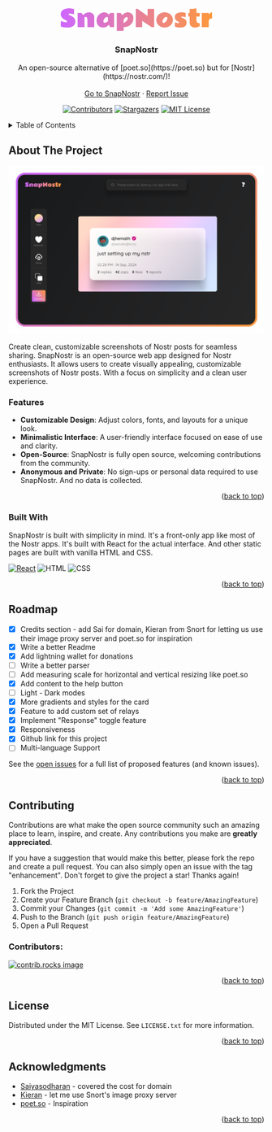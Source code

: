 <a id="readme-top"></a>


<!-- PROJECT LOGO -->
<br />
<div align="center">
  <a href="https://github.com/djhemath/snap-nostr">
    <img src="/public/assets/images/logo.svg" alt="SnapNostr logo" width="300">
  </a>

  <h3 align="center">SnapNostr</h3>

  <p align="center">
    An open-source alternative of [poet.so](https://poet.so) but for [Nostr](https://nostr.com/)!
    <br />
    <br />
    <a href="https://snapnostr.app">Go to SnapNostr</a>
    ·
    <a href="https://github.com/djhemath/snap-nostr/issues/new?labels=issue">Report Issue</a>
  </p>
</div>

<div align="center">

[![Contributors][contributors-shield]][contributors-url] [![Stargazers][stars-shield]][stars-url] [![MIT License][license-shield]][license-url]

</div>


<!-- TABLE OF CONTENTS -->
<details>
  <summary>Table of Contents</summary>
  <ol>
    <li>
      <a href="#about-the-project">About The Project</a>
      <ul>
        <li><a href="#built-with">Built With</a></li>
      </ul>
    </li>
    <li><a href="#roadmap">Roadmap</a></li>
    <li><a href="#contributing">Contributing</a></li>
    <li><a href="#license">License</a></li>
    <li><a href="#contact">Contact</a></li>
    <li><a href="#acknowledgments">Acknowledgments</a></li>
  </ol>
</details>



<!-- ABOUT THE PROJECT -->
## About The Project

<img src="/public/assets/images/snap-nostr.png" alt="Screenshot of SnapNostr interface">

Create clean, customizable screenshots of Nostr posts for seamless sharing. SnapNostr is an open-source web app designed for Nostr enthusiasts. It allows users to create visually appealing, customizable screenshots of Nostr posts. With a focus on simplicity and a clean user experience.

### Features
* **Customizable Design**: Adjust colors, fonts, and layouts for a unique look.
* **Minimalistic Interface**: A user-friendly interface focused on ease of use and clarity.
* **Open-Source**: SnapNostr is fully open source, welcoming contributions from the community.
* **Anonymous and Private**: No sign-ups or personal data required to use SnapNostr. And no data is collected.


<p align="right">(<a href="#readme-top">back to top</a>)</p>



### Built With

SnapNostr is built with simplicity in mind. It's a front-only app like most of the Nostr apps. It's built with React for the actual interface. And other static pages are built with vanilla HTML and CSS.

[![React][React.js]][React-url] ![HTML](https://img.shields.io/badge/HTML5-E34F26?style=for-the-badge&logo=html5&logoColor=white) ![CSS](https://img.shields.io/badge/CSS3-1572B6?style=for-the-badge&logo=css3&logoColor=white)

<p align="right">(<a href="#readme-top">back to top</a>)</p>



## Roadmap

- [x] Credits section - add Sai for domain, Kieran from Snort for letting us use their image proxy server and poet.so for inspiration
- [x] Write a better Readme
- [x] Add lightning wallet for donations
- [ ] Write a better parser
- [ ] Add measuring scale for horizontal and vertical resizing like poet.so
- [x] Add content to the help button
- [ ] Light - Dark modes
- [x] More gradients and styles for the card
- [x] Feature to add custom set of relays
- [x] Implement "Response" toggle feature
- [x] Responsiveness
- [x] Github link for this project
- [ ] Multi-language Support

See the [open issues](https://github.com/djhemath/snap-nostr/issues) for a full list of proposed features (and known issues).

<p align="right">(<a href="#readme-top">back to top</a>)</p>



## Contributing

Contributions are what make the open source community such an amazing place to learn, inspire, and create. Any contributions you make are **greatly appreciated**.

If you have a suggestion that would make this better, please fork the repo and create a pull request. You can also simply open an issue with the tag "enhancement".
Don't forget to give the project a star! Thanks again!

1. Fork the Project
2. Create your Feature Branch (`git checkout -b feature/AmazingFeature`)
3. Commit your Changes (`git commit -m 'Add some AmazingFeature'`)
4. Push to the Branch (`git push origin feature/AmazingFeature`)
5. Open a Pull Request


### Contributors:
<a href="https://github.com/djhemath/snap-nostr/graphs/contributors">
  <img src="https://contrib.rocks/image?repo=djhemath/snap-nostr" alt="contrib.rocks image" />
</a>

<p align="right">(<a href="#readme-top">back to top</a>)</p>


## License
Distributed under the MIT License. See `LICENSE.txt` for more information.

<p align="right">(<a href="#readme-top">back to top</a>)</p>


## Acknowledgments
* [Saiyasodharan](https://saiy2k.in) - covered the cost for domain
* [Kieran](https://snort.social/kieran) - let me use Snort's image proxy server
* [poet.so](https://poet.so) - Inspiration

<p align="right">(<a href="#readme-top">back to top</a>)</p>



<!-- MARKDOWN LINKS & IMAGES -->
<!-- https://www.markdownguide.org/basic-syntax/#reference-style-links -->
[contributors-shield]: https://img.shields.io/github/contributors/djhemath/snap-nostr?style=for-the-badge
[contributors-url]: https://github.com/djhemath/snap-nostr/graphs/contributors
[stars-shield]: https://img.shields.io/github/stars/djhemath/snap-nostr?style=for-the-badge
[stars-url]: https://github.com/djhemath/snap-nostr/stargazers
[license-shield]: https://img.shields.io/github/license/djhemath/snap-nostr?style=for-the-badge
[license-url]: https://github.com/djhemath/snap-nostr/blob/main/LICENSE.txt
[React.js]: https://img.shields.io/badge/React-20232A?style=for-the-badge&logo=react&logoColor=61DAFB
[React-url]: https://reactjs.org/
